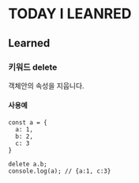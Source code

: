 # TODAY I LEANRED

## Learned

### 키워드 delete

객체안의 속성을 지웁니다.

#### 사용예

```
const a = {
  a: 1,
  b: 2,
  c: 3
}

delete a.b;
console.log(a); // {a:1, c:3}
```
